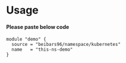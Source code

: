 # Usage

#### Please paste below code
```
module "demo" {
  source = "beibars96/namespace/kubernetes"
  name   = "this-ns-demo"
}

```